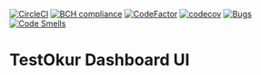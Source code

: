 [![CircleCI](https://circleci.com/gh/testokur/testokur-dashboard-ui.svg?style=svg)](https://circleci.com/gh/testokur/testokur-dashboard-ui)
[![BCH compliance](https://bettercodehub.com/edge/badge/NazmiAltun/testokur-dashboard-ui?branch=master)](https://bettercodehub.com/)
[![CodeFactor](https://www.codefactor.io/repository/github/testokur/testokur-dashboard-ui/badge)](https://www.codefactor.io/repository/github/nazmialtun/testokur-dashboard-ui)
[![codecov](https://codecov.io/gh/NazmiAltun/testokur-dashboard-ui/branch/master/graph/badge.svg)](https://codecov.io/gh/NazmiAltun/testokur-dashboard-ui)
[![Bugs](https://sonarcloud.io/api/project_badges/measure?project=NazmiAltun_testokur-dashboard-ui&metric=bugs)](https://sonarcloud.io/dashboard?id=NazmiAltun_testokur-dashboard-ui)
[![Code Smells](https://sonarcloud.io/api/project_badges/measure?project=NazmiAltun_testokur-dashboard-ui&metric=code_smells)](https://sonarcloud.io/dashboard?id=NazmiAltun_testokur-dashboard-ui)
# TestOkur Dashboard UI
